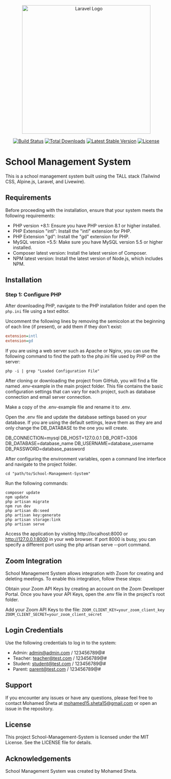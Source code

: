 <p align="center"><a href="https://laravel.com" target="_blank"><img src="https://raw.githubusercontent.com/laravel/art/master/logo-lockup/5%20SVG/2%20CMYK/1%20Full%20Color/laravel-logolockup-cmyk-red.svg" width="400" alt="Laravel Logo"></a></p>

<p align="center">
<a href="https://github.com/laravel/framework/actions"><img src="https://github.com/laravel/framework/workflows/tests/badge.svg" alt="Build Status"></a>
<a href="https://packagist.org/packages/laravel/framework"><img src="https://img.shields.io/packagist/dt/laravel/framework" alt="Total Downloads"></a>
<a href="https://packagist.org/packages/laravel/framework"><img src="https://img.shields.io/packagist/v/laravel/framework" alt="Latest Stable Version"></a>
<a href="https://packagist.org/packages/laravel/framework"><img src="https://img.shields.io/packagist/l/laravel/framework" alt="License"></a>
</p>


# School Management System

This is a school management system built using the TALL stack (Tailwind CSS, Alpine.js, Laravel, and Livewire).

## Requirements

Before proceeding with the installation, ensure that your system meets the following requirements:

- PHP version +8.1: Ensure you have PHP version 8.1 or higher installed.
- PHP Extension "intl": Install the "intl" extension for PHP.
- PHP Extension "gd": Install the "gd" extension for PHP.
- MySQL version +5.5: Make sure you have MySQL version 5.5 or higher installed.
- Composer latest version: Install the latest version of Composer.
- NPM latest version: Install the latest version of Node.js, which includes NPM.

## Installation

### Step 1: Configure PHP

After downloading PHP, navigate to the PHP installation folder and open the `php.ini` file using a text editor.

Uncomment the following lines by removing the semicolon at the beginning of each line (if present), or add them if they don't exist:

```ini
extension=intl
extension=gd
```
If you are using a web server such as Apache or Nginx, you can use the following command to find the path to the php.ini file used by PHP on the server:

`php -i | grep "Loaded Configuration File"`

After cloning or downloading the project from GitHub, you will find a file named .env-example in the main project folder. This file contains the basic configuration settings that can vary for each project, such as database connection and email server connection.

Make a copy of the .env-example file and rename it to .env.

Open the .env file and update the database settings based on your database. If you are using the default settings, leave them as they are and only change the DB_DATABASE to the one you will create.

DB_CONNECTION=mysql
DB_HOST=127.0.0.1
DB_PORT=3306
DB_DATABASE=database_name
DB_USERNAME=database_username
DB_PASSWORD=database_password

After configuring the environment variables, open a command line interface and navigate to the project folder.

`cd "path/to/School-Management-System"`

Run the following commands:
```
composer update
npm update
php artisan migrate
npm run dev
php artisan db:seed
php artisan key:generate
php artisan storage:link
php artisan serve

```
Access the application by visiting http://localhost:8000 or http://127.0.0.1:8000 in your web browser. If port 8000 is busy, you can specify a different port using the php artisan serve --port command.

## Zoom Integration
School Management System allows integration with Zoom for creating and deleting meetings. To enable this integration, follow these steps:

Obtain your Zoom API Keys by creating an account on the Zoom Developer Portal.
Once you have your API Keys, open the .env file in the project's root folder.

Add your Zoom API Keys to the file:
`ZOOM_CLIENT_KEY=your_zoom_client_key
ZOOM_CLIENT_SECRET=your_zoom_client_secret`


## Login Credentials

Use the following credentials to log in to the system:

- Admin: admin@admin.com / 123456789@#
- Teacher: teacher@test.com / 123456789@#
- Student: student@test.com / 123456789@#
- Parent: parent@test.com / 123456789@#
  
## Support

If you encounter any issues or have any questions, please feel free to contact Mohamed Sheta at mohamed15.sheta15@gmail.com or open an issue in the repository.

## License

This project School-Management-System is licensed under the MIT License. See the LICENSE file for details.

## Acknowledgements

School Management System was created by Mohamed Sheta.



